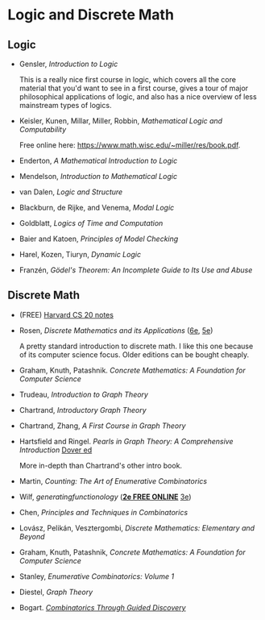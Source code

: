 # Logic and Discrete Math

## Logic

* Gensler, *Introduction to Logic*

  This is a really nice first course in logic, which covers all the core material
that you'd want to see in a first course, gives a tour of major philosophical applications of logic,
and also has a nice overview of less mainstream types of logics.

* Keisler, Kunen, Millar, Miller, Robbin, *Mathematical Logic and Computability*

  Free online here: https://www.math.wisc.edu/~miller/res/book.pdf.

* Enderton, *A Mathematical Introduction to Logic*
* Mendelson, *Introduction to Mathematical Logic*
* van Dalen, *Logic and Structure*
* Blackburn, de Rijke, and Venema, *Modal Logic*
* Goldblatt, *Logics of Time and Computation*
* Baier and Katoen, *Principles of Model Checking*
* Harel, Kozen, Tiuryn, *Dynamic Logic*
* Franzén, *Gödel's Theorem: An Incomplete Guide to Its Use and Abuse*

## Discrete Math

* (FREE) [Harvard CS 20 notes](https://www.seas.harvard.edu/courses/cs20/MIT6_042Notes.pdf)

* Rosen, *Discrete Mathematics and its Applications* ([6e](https://smile.amazon.com/dp/0073229725), [5e](https://smile.amazon.com/dp/0072424346))

  A pretty standard introduction to discrete math. I like this one because of its computer science focus. Older editions can be bought cheaply.

* Graham, Knuth, Patashnik. *Concrete Mathematics: A Foundation for Computer Science*
* Trudeau, *Introduction to Graph Theory*
* Chartrand, *Introductory Graph Theory*
* Chartrand, Zhang, *A First Course in Graph Theory*
* Hartsfield and Ringel. *Pearls in Graph Theory: A Comprehensive Introduction* [Dover ed](https://smile.amazon.com/Pearls-Graph-Theory-Comprehensive-Introduction/dp/0486432327/)

  More in-depth than Chartrand's other intro book.

* Martin, *Counting: The Art of Enumerative Combinatorics*
* Wilf, *generatingfunctionology* ([**2e FREE ONLINE**](https://www.math.upenn.edu/~wilf/DownldGF.html) [3e](https://smile.amazon.com/generatingfunctionology-Third-Herbert-S-Wilf/dp/1568812795/))
* Chen, *Principles and Techniques in Combinatorics*
* Lovász, Pelikán, Vesztergombi, *Discrete Mathematics: Elementary and Beyond*
* Graham, Knuth, Patashnik, *Concrete Mathematics: A Foundation for Computer Science*
* Stanley, *Enumerative Combinatorics: Volume 1*
* Diestel, *Graph Theory*
* Bogart. [*Combinatorics Through Guided Discovery*](https://math.dartmouth.edu/news-resources/electronic/kpbogart/)
